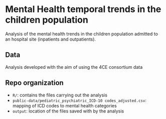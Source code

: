 # Mental Health temporal trends in the children population
Analysis of the mental health trends in the children population admitted to an hospital site (inpatients and outpatients).

## Data
Analysis developed with the aim of using the 4CE consortium data

## Repo organization
- `R/`: contains the files carrying out the analysis
- `public-data/pediatric_psychiatric_ICD-10 codes_adjusted.csv`: mapping of ICD codes to mental health categories
- `output`: location of the files saved with by the analysis 